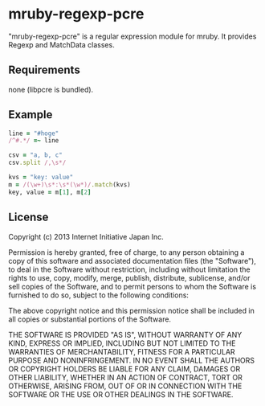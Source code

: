 mruby-regexp-pcre
=================

"mruby-regexp-pcre" is a regular expression module for mruby.
It provides Regexp and MatchData classes.


## Requirements

none (libpcre is bundled).


## Example

```Ruby
line = "#hoge"
/^#.*/ =~ line

csv = "a, b, c"
csv.split /,\s*/

kvs = "key: value"
m = /(\w+)\s*:\s*(\w*)/.match(kvs)
key, value = m[1], m[2]
```


## License

Copyright (c) 2013 Internet Initiative Japan Inc.

Permission is hereby granted, free of charge, to any person obtaining a 
copy of this software and associated documentation files (the "Software"), 
to deal in the Software without restriction, including without limitation 
the rights to use, copy, modify, merge, publish, distribute, sublicense, 
and/or sell copies of the Software, and to permit persons to whom the 
Software is furnished to do so, subject to the following conditions:

The above copyright notice and this permission notice shall be included in 
all copies or substantial portions of the Software.

THE SOFTWARE IS PROVIDED "AS IS", WITHOUT WARRANTY OF ANY KIND, EXPRESS OR 
IMPLIED, INCLUDING BUT NOT LIMITED TO THE WARRANTIES OF MERCHANTABILITY, 
FITNESS FOR A PARTICULAR PURPOSE AND NONINFRINGEMENT. IN NO EVENT SHALL THE 
AUTHORS OR COPYRIGHT HOLDERS BE LIABLE FOR ANY CLAIM, DAMAGES OR OTHER 
LIABILITY, WHETHER IN AN ACTION OF CONTRACT, TORT OR OTHERWISE, ARISING 
FROM, OUT OF OR IN CONNECTION WITH THE SOFTWARE OR THE USE OR OTHER 
DEALINGS IN THE SOFTWARE.
